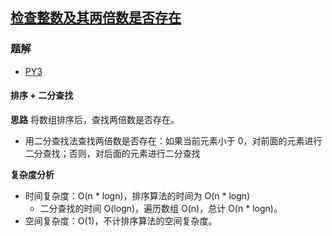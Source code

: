 ## [检查整数及其两倍数是否存在](https://leetcode-cn.com/problems/check-if-n-and-its-double-exist/)

### 题解
+ [PY3](../../py3/1408/1346.py)

#### 排序 + 二分查找
**思路**
将数组排序后，查找两倍数是否存在。
+ 用二分查找法查找两倍数是否存在：如果当前元素小于 0，对前面的元素进行二分查找；否则，对后面的元素进行二分查找

**复杂度分析**
+ 时间复杂度：O(n * logn)，排序算法的时间为 O(n * logn)
  - 二分查找的时间 O(logn)，遍历数组 O(n)，总计 O(n * logn)。
+ 空间复杂度：O(1)，不计排序算法的空间复杂度。